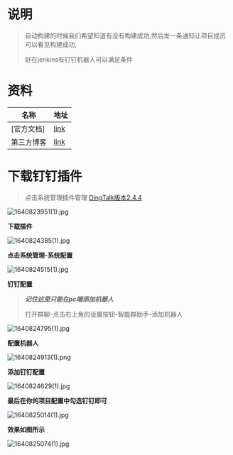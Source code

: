 # 说明

> 自动构建的时候我们希望知道有没有构建成功,然后发一条通知让项目成员可以看见构建成功,
>
> 好在jenkins有钉钉机器人可以满足条件

# 资料

| 名称       | 地址                                                         |
| ---------- | ------------------------------------------------------------ |
| [官方文档] | [link](https://jenkinsci.github.io/dingtalk-plugin/guide/getting-started.html#%E6%9C%BA%E5%99%A8%E4%BA%BA%E9%85%8D%E7%BD%AE) |
| 第三方博客 | [link](https://www.jianshu.com/p/1a7ce33fc681)               |

# 下载钉钉插件

> 点击系统管理插件管理 [DingTalk版本2.4.4](https://plugins.jenkins.io/dingding-notifications)

![1640823951(1).jpg](https://yaoliuyang-blog-images.oss-cn-beijing.aliyuncs.com/blogImages/GFPim9MIcuwAKy1.png)

 **下载插件**

![1640824385(1).jpg](https://yaoliuyang-blog-images.oss-cn-beijing.aliyuncs.com/blogImages/zcLqUA3BmTbGdx5.png)

**点击系统管理-系统配置**

![1640824515(1).jpg](https://yaoliuyang-blog-images.oss-cn-beijing.aliyuncs.com/blogImages/X7gdCiUVpJnWYOf.png)



**钉钉配置**

> ***记住这里只能在pc端添加机器人***
>
> 打开群聊-点击右上角的设置按钮-智能群助手-添加机器人

![1640824795(1).jpg](https://yaoliuyang-blog-images.oss-cn-beijing.aliyuncs.com/blogImages/DWKGRkqVAOjFbXJ.png)

**配置机器人**

![1640824913(1).png](https://yaoliuyang-blog-images.oss-cn-beijing.aliyuncs.com/blogImages/ACMUk2OfucKbpj9.png)

**添加钉钉配置**

![1640824629(1).jpg](https://yaoliuyang-blog-images.oss-cn-beijing.aliyuncs.com/blogImages/QZbc8M4N7HApeIW.png)

**最后在你的项目配置中勾选钉钉即可**

![1640825014(1).jpg](https://yaoliuyang-blog-images.oss-cn-beijing.aliyuncs.com/blogImages/IUcAh465BwrZzoQ.png)

**效果如图所示**

![1640825074(1).jpg](https://yaoliuyang-blog-images.oss-cn-beijing.aliyuncs.com/blogImages/mwsEb48SUuH2qXj.png)
